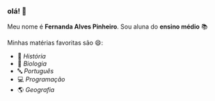 ### olá! 👋

 Meu nome é **Fernanda Alves Pinheiro**. Sou aluna do **ensino médio** 📚

Minhas matérias favoritas são 😄:

- 📖 *História*
- 🌱 *Biologia*
- 🔤 *Português*
- 💻 *Programação*
- 🌎 *Geografia*
